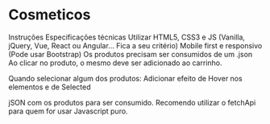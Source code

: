 # Cosmeticos
Instruções
Especificações técnicas 
Utilizar HTML5, CSS3 e JS (Vanilla, jQuery, Vue, React ou Angular... Fica a seu critério)
Mobile first e responsivo (Pode usar Bootstrap)
Os produtos precisam ser consumidos de um .json
Ao clicar no produto, o mesmo deve ser adicionado ao carrinho.

Quando selecionar algum dos produtos: 
Adicionar efeito de Hover nos elementos e de Selected

jSON com os produtos para ser consumido. Recomendo utilizar o fetchApi para quem for usar Javascript puro.
